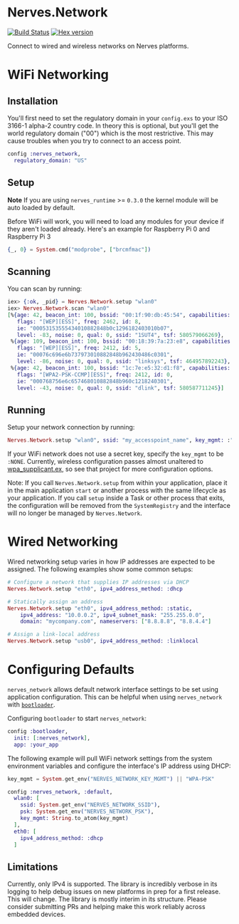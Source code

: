 # Nerves.Network
[![Build Status](https://travis-ci.org/nerves-project/nerves_network.svg?branch=master)](https://travis-ci.org/nerves-project/nerves_network)
[![Hex version](https://img.shields.io/hexpm/v/nerves_network.svg "Hex version")](https://hex.pm/packages/nerves_network)

Connect to wired and wireless networks on Nerves platforms.

# WiFi Networking

## Installation

You'll first need to set the regulatory domain in your `config.exs` to your ISO
3166-1 alpha-2 country code. In theory this is optional, but you'll get the
world regulatory domain ("00") which is the most restrictive. This may cause
troubles when you try to connect to an access point.

```elixir
config :nerves_network,
  regulatory_domain: "US"
```

## Setup

**Note**
If you are using `nerves_runtime` >= `0.3.0` the kernel module will be auto
loaded by default.

Before WiFi will work, you will need to load any modules for your device if they
aren't loaded already. Here's an example for Raspberry Pi 0 and Raspberry Pi 3

``` elixir
{_, 0} = System.cmd("modprobe", ["brcmfmac"])
```

## Scanning

You can scan by running:

```elixir
iex> {:ok, _pid} = Nerves.Network.setup "wlan0"
iex> Nerves.Network.scan "wlan0"
[%{age: 42, beacon_int: 100, bssid: "00:1f:90:db:45:54", capabilities: 1073,
   flags: "[WEP][ESS]", freq: 2462, id: 8,
   ie: "00053153555434010882848b0c1296182403010b07",
   level: -83, noise: 0, qual: 0, ssid: "1SUT4", tsf: 580579066269},
 %{age: 109, beacon_int: 100, bssid: "00:18:39:7a:23:e8", capabilities: 1041,
   flags: "[WEP][ESS]", freq: 2412, id: 5,
   ie: "00076c696e6b737973010882848b962430486c0301",
   level: -86, noise: 0, qual: 0, ssid: "linksys", tsf: 464957892243},
 %{age: 42, beacon_int: 100, bssid: "1c:7e:e5:32:d1:f8", capabilities: 1041,
   flags: "[WPA2-PSK-CCMP][ESS]", freq: 2412, id: 0,
   ie: "000768756e6c657468010882848b960c1218240301",
   level: -43, noise: 0, qual: 0, ssid: "dlink", tsf: 580587711245}]
```

## Running

Setup your network connection by running:

```elixir
Nerves.Network.setup "wlan0", ssid: "my_accesspoint_name", key_mgmt: :"WPA-PSK", psk: "secret"
```

If your WiFi network does not use a secret key, specify the `key_mgmt` to be
`:NONE`. Currently, wireless configuration passes almost unaltered to
[wpa_supplicant.ex](https://github.com/nerves-project/nerves_wpa_supplicant), so
see that project for more configuration options.

Note: If you call `Nerves.Network.setup` from within your application, place it
in the main application `start` or another process with the same lifecycle as
your application. If you call `setup` inside a Task or other process that exits,
the configuration will be removed from the `SystemRegistry` and the interface
will no longer be managed by `Nerves.Network`.

# Wired Networking

Wired networking setup varies in how IP addresses are expected to be assigned.
The following examples show some common setups:

```elixir
# Configure a network that supplies IP addresses via DHCP
Nerves.Network.setup "eth0", ipv4_address_method: :dhcp

# Statically assign an address
Nerves.Network.setup "eth0", ipv4_address_method: :static,
    ipv4_address: "10.0.0.2", ipv4_subnet_mask: "255.255.0.0",
    domain: "mycompany.com", nameservers: ["8.8.8.8", "8.8.4.4"]

# Assign a link-local address
Nerves.Network.setup "usb0", ipv4_address_method: :linklocal
```

# Configuring Defaults

`nerves_network` allows default network interface settings to be set using
application configuration. This can be helpful when using `nerves_network` with
[`bootloader`](https://github.com/nerves-project/bootloader).  

Configuring `bootloader` to start `nerves_network`:

```elixir
config :bootloader,
  init: [:nerves_network],
  app: :your_app
```

The following example will pull WiFi network settings from the system
environment variables and configure the interface's IP address using DHCP:  

```elixir
key_mgmt = System.get_env("NERVES_NETWORK_KEY_MGMT") || "WPA-PSK"

config :nerves_network, :default,
  wlan0: [
    ssid: System.get_env("NERVES_NETWORK_SSID"),
    psk: System.get_env("NERVES_NETWORK_PSK"),
    key_mgmt: String.to_atom(key_mgmt)
  ],
  eth0: [
    ipv4_address_method: :dhcp
  ]
```

## Limitations

Currently, only IPv4 is supported. The library is incredibly verbose in its
logging to help debug issues on new platforms in prep for a first release. This
will change. The library is mostly interim in its structure. Please consider
submitting PRs and helping make this work reliably across embedded devices.
